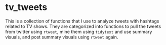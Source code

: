 # tv_tweets
This is a collection of functions that I use to analyze tweets with hashtags related to TV shows. They are categorized into functions to pull the tweets from twitter using `rtweet`, mine them using `tidytext` and use summary visuals, and post summary visuals using `rtweet` again.
